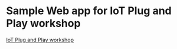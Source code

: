 # Sample Web app for IoT Plug and Play workshop

[IoT Plug and Play workshop](https://github.com/microsoft/IoT-Plug-and-Play-Workshop)
